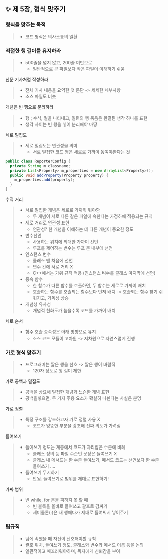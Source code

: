 ✨ 제 5장, 형식 맞추기
----------------------

### 형식을 맞추는 목적 
> * 코드 형식은 의사소통의 일환 

### 적절한 행 길이를 유지하라  
> * 500줄을 넘지 않고, 200줄 미만으로 
>   - 일반적으로 큰 파일보다 작은 파일이 이해하기 쉬움 

신문 기사처럼 작성하라  
> * 전체 기사 내용을 요약한 첫 문단 -> 세세한 세부사항  
> * 소스 파일도 비슷 

개념은 빈 행으로 분리하라 
> * 행 ; 수식, 절을 나타내고, 일련의 행 묶음은 완결된 생각 하나를 표현 
> * 생각 사이는 빈 행을 넣어 분리해야 마땅 

세로 밀집도 
> * 세로 밀집도는 연관성을 의미 
>   - 서로 밀접한 코드 행은 세로로 가까이 놓여야한다는 것 
~~~java
public class ReporterConfig {
  private String m_classname;
  private List<Property> m_properties = new ArrayList<Property>();
  public void addProperty(Property property) {
    m_properties.add(property);
  }
}
~~~

수직 거리 
> * 서로 밀집한 개념은 세로로 가까워 둬야함 
>   - 두 개념이 서로 다른 같은 파일에 속한다는 가정하에 적용되는 규칙 
> * 세로 거리로 연관성 표현 
>   - 연관성? 한 개념을 이해하는 데 다른 개념이 중요한 정도 
> * 변수선언
>   - 사용하는 위치에 최대한 가까이 선언
>   - 루프를 제어하는 변수는 루프 문 내부에 선언
> * 인스턴스 변수
>   - 클래스 맨 처음에 선언
>   - 변수 간에 서로 거리 X
>   - C++에서는 가위 규칙 적용 (인스턴스 벼수를 클래스 마지막에 선언) 
> * 종속 함수
>   - 한 함수가 다른 함수를 호출하면, 두 함수는 세로로 가까이 배치 
>   - 호출하는 함수를 호출되는 함수보다 먼저 배치 -> 호출되는 함수 찾기 쉬워지고, 가독성 상승 
> * 개념성 유사성
>   - 개념적 친화도가 높을수록 코드를 가까이 배치 

세로 순서 
> * 함수 호출 종속성은 아래 방향으로 유지 
>   - 소스 코드 모듈이 고차원 -> 저차원으로 자연스럽게 진행

### 가로 형식 맞추기  
> * 프로그래머는 짧은 행을 선호 -> 짧은 행이 바람직
>   - 120자 정도로 행 길이 제한 

가로 공백과 밀집도  
> * 공백을 상요해 밀접한 개념과 느슨한 개념 표현   
> * 공백을넣으면, 두 가지 주용 요소가 확실히 나뉜다는 사실은 분명 

가로 정렬
> * 특정 구조를 강조하고자 가로 정렬 사용 X
>   - 코드가 엉뚱한 부분을 강조해 진짜 의도가 가려짐 

들여쓰기 
> * 들여쓰기 정도는 계층에서 코드가 자리잡은 수준에 비례
>   - 클래스 정의 등 파일 수준인 문장은 들여쓰기 X
>   - 클래스 내 메서드는 한 수준 들여쓰기, 메서드 코드는 선언보다 한 수준 들여쓰기 .... 
> * 들여쓰기 무시하기 
>   - 안됨. 들여쓰기로 범위를 제대로 표현하기! 

가짜 범위 
> * 빈 while, for 문을 피하지 못 할 때
>   - 빈 블록을 올바로 들여쓰고 괄호로 감싸기 
>   - 세미콜론(;)은 새 행에다가 제대로 들여써서 넣어주기 

### 팀규칙
> * 팀에 속했을 때 자신이 선호해야할 규칙 
> * 괄호 위치, 들여쓰기 정도, 클래스와 변수와 메서드 이름 등을 논의 
> * 일관적이고 매끄러워야하며, 독자에게 신뢰감을 부여 
